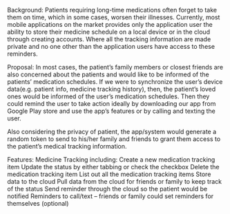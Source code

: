 Background: 
Patients requiring long-time medications often forget to take them on time, which in some cases, worsen their illnesses. Currently, most mobile applications on the market provides only the application user the ability to store their medicine schedule on a local device or in the cloud through creating accounts. Where all the tracking information are made private and no one other than the application users have access to these reminders.

Proposal:
In most cases, the patient’s family members or closest friends are also concerned about the patients and would like to be informed of the patients’ medication schedules. If we were to synchronize the user’s device data(e.g. patient info, medicine tracking history), then, the patient’s loved ones would be informed of the user’s medication schedules. Then they could remind the user to take action ideally by downloading our app from Google Play store and use the app’s features or by calling and texting the user.

Also considering the privacy of patient, the app/system would generate a random token to send to his/her family and friends to grant them access to the patient’s medical tracking information.


Features:
Medicine Tracking including:
Create a new medication tracking item
Update the status by either tabbing or check the checkbox
Delete the medication tracking item
List out all the medication tracking items
Store data to the cloud
Pull data from the cloud for friends or family to keep track of the status
  	Send reminder through the cloud so the patient would be notified
Reminders to call/text – friends or family could set reminders for themselves (optional)

